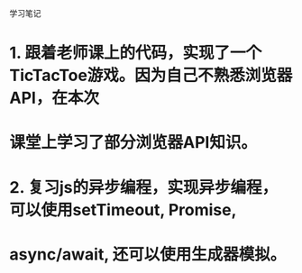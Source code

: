 学习笔记
# 1. 跟着老师课上的代码，实现了一个TicTacToe游戏。因为自己不熟悉浏览器API，在本次
# 课堂上学习了部分浏览器API知识。
# 2. 复习js的异步编程，实现异步编程，可以使用setTimeout, Promise,
# async/await, 还可以使用生成器模拟。